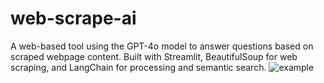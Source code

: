 # web-scrape-ai
A web-based tool using the GPT-4o model to answer questions based on scraped webpage content. Built with Streamlit, BeautifulSoup for web scraping, and LangChain for processing and semantic search.
![example](https://github.com/user-attachments/assets/b0b254a2-f6b2-4bb1-bd83-18bc5699ed16)

